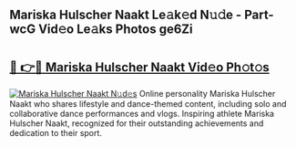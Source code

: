 ## Mariska Hulscher Naakt Le𝚊k𝚎d N𝚞𝚍e - Part-wcG Vid𝚎o Le𝚊ks Photos ge6Zi

# <h2><a href="http://fb7eosu.evod.top/?m=Mariska+Hulscher+Naakt">🔗 👉🔴 Mariska Hulscher Naakt Vid𝚎o Ph𝚘t𝚘s</a></h2>

[![Mariska Hulscher Naakt N𝚞d𝚎s](https://i.imgur.com/8V9OHl7.gif)](http://fb7eosu.evod.top/?m=Mariska+Hulscher+Naakt)
Online personality Mariska Hulscher Naakt who shares lifestyle and dance-themed content, including solo and collaborative dance performances and vlogs. Inspiring athlete Mariska Hulscher Naakt, recognized for their outstanding achievements and dedication to their sport. 
